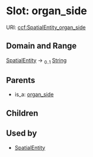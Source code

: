 
# Slot: organ_side



URI: [ccf:SpatialEntity_organ_side](http://purl.org/ccf/SpatialEntity_organ_side)


## Domain and Range

[SpatialEntity](SpatialEntity.md) &#8594;  <sub>0..1</sub> [String](types/String.md)

## Parents

 *  is_a: [organ_side](organ_side.md)

## Children


## Used by

 * [SpatialEntity](SpatialEntity.md)
